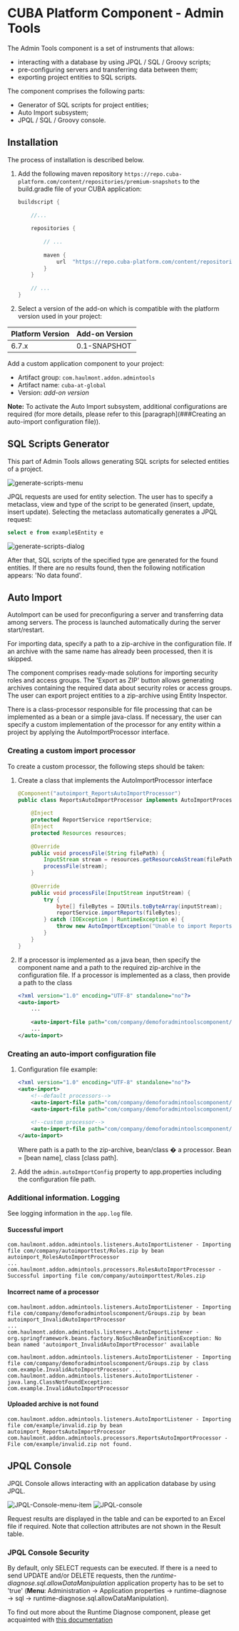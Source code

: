 # CUBA Platform Component - Admin Tools

The Admin Tools component is a set of instruments that allows:
* interacting with a database by using JPQL / SQL / Groovy scripts;
* pre-configuring servers and transferring data between them;
* exporting project entities to SQL scripts.

The component comprises the following parts:
* Generator of SQL scripts for project entities;
* Auto Import subsystem;
* JPQL / SQL / Groovy console.

## Installation

The process of installation is described below.

1. Add the following maven repository `https://repo.cuba-platform.com/content/repositories/premium-snapshots`
to the build.gradle file of your CUBA application:
    ```groovy
    buildscript {
        
        //...
        
        repositories {
        
            // ...
        
            maven {
                url  "https://repo.cuba-platform.com/content/repositories/premium-snapshots"
            }
        }
        
        // ...
    }
    ```

2. Select a version of the add-on which is compatible with the platform version used in your project:

| Platform Version | Add-on Version |
| ---------------- | -------------- |
| 6.7.x            | 0.1-SNAPSHOT   |

Add a custom application component to your project:
   
   * Artifact group: `com.haulmont.addon.admintools`
   * Artifact name: `cuba-at-global`
   * Version: *add-on version*
   
**Note:** To activate the Auto Import subsystem, additional configurations are required (for more details, please refer to
this [paragraph](###Creating an auto-import configuration file)).
  
## SQL Scripts Generator

This part of Admin Tools allows generating SQL scripts for selected entities of a project.

![generate-scripts-menu](img/gen_scripts_menu.png)

JPQL requests are used for entity selection. The user has to specify a metaclass, view and type
of the script to be generated (insert, update, insert update). Selecting the metaclass automatically
generates a JPQL request:

```sql
select e from example$Entity e
```

![generate-scripts-dialog](img/gen_scripts_dialog.png)

After that, SQL scripts of the specified type are generated for the found entities.
If there are no results found, then the following notification appears: 'No data found'.

## Auto Import

AutoImport can be used for preconfiguring a server and transferring data among servers. The process
is launched automatically during the server start/restart. 

For importing data, specify a path to a zip-archive in the configuration file. If an archive with the same name has 
already been processed, then it is skipped.

The component comprises ready-made solutions for importing security roles and access groups. The 'Export as ZIP'
button allows generating archives containing the required data about security roles or access groups. The user
can export project entities to a zip-archive using Entity Inspector. 

There is a class-processor responsible for file processing that can be implemented as a bean or
a simple java-class. If necessary, the user can specify a custom implementation of the processor
for any entity within a project by applying the AutoImportProcessor interface.

### Creating a custom import processor

To create a custom processor, the following steps should be taken:

1. Create a class that implements the AutoImportProcessor interface
   ```java
   @Component("autoimport_ReportsAutoImportProcessor")
   public class ReportsAutoImportProcessor implements AutoImportProcessor {
    
       @Inject
       protected ReportService reportService;
       @Inject
       protected Resources resources;
    
       @Override
       public void processFile(String filePath) {
           InputStream stream = resources.getResourceAsStream(filePath);
           processFile(stream);
       }
    
       @Override
       public void processFile(InputStream inputStream) {
           try {
               byte[] fileBytes = IOUtils.toByteArray(inputStream);
               reportService.importReports(fileBytes);
           } catch (IOException | RuntimeException e) {
               throw new AutoImportException("Unable to import Reports file", e);
           }
       }
   }
   ```
   
2. If a processor is implemented as a java bean, then specify the component name and a path
to the required zip-archive in the configuration file. If a processor is implemented as a class,
then provide a path to the class
   ```xml
   <?xml version="1.0" encoding="UTF-8" standalone="no"?>
   <auto-import>
       ...
    
       <auto-import-file path="com/company/demoforadmintoolscomponent/Reports.zip" bean="autoimport_ReportsAutoImportProcessor"/>
       ...
   </auto-import>
   ```
   
### Creating an auto-import configuration file

1. Configuration file example:
   ```xml
   <?xml version="1.0" encoding="UTF-8" standalone="no"?>
   <auto-import>
       <!--default processors-->
       <auto-import-file path="com/company/demoforadmintoolscomponent/Roles.zip" bean="autoimport_RolesAutoImportProcessor"/>
       <auto-import-file path="com/company/demoforadmintoolscomponent/Groups.zip" bean="autoimport_GroupsAutoImportProcessor"/>
        
       <!--custom processor-->
       <auto-import-file path="com/company/demoforadmintoolscomponent/Groups.zip" class="com.company.demoforadmintoolscomponent.processors.SampleAutoImportProcessor"/>
   </auto-import>
   ```
   Where path is a path to the zip-archive, bean/class � a processor. Bean = [bean name], class [class path].
   
2. Add the `admin.autoImportConfig` property to app.properties including the configuration file path.

### Additional information. Logging

See logging information in the `app.log` file.

#### Successful import

```
com.haulmont.addon.admintools.listeners.AutoImportListener - Importing file com/company/autoimporttest/Roles.zip by bean autoimport_RolesAutoImportProcessor
...
com.haulmont.addon.admintools.processors.RolesAutoImportProcessor - Successful importing file com/company/autoimporttest/Roles.zip
```

#### Incorrect name of a processor

```
com.haulmont.addon.admintools.listeners.AutoImportListener - Importing file com/company/demoforadmintoolscomponent/Groups.zip by bean autoimport_InvalidAutoImportProcessor
...
com.haulmont.addon.admintools.listeners.AutoImportListener - org.springframework.beans.factory.NoSuchBeanDefinitionException: No bean named 'autoimport_InvalidAutoImportProcessor' available
```

```
com.haulmont.addon.admintools.listeners.AutoImportListener - Importing file com/company/demoforadmintoolscomponent/Groups.zip by class com.example.InvalidAutoImportProcessor ... com.haulmont.addon.admintools.listeners.AutoImportListener - java.lang.ClassNotFoundException: com.example.InvalidAutoImportProcessor
```

#### Uploaded archive is not found

```
com.haulmont.addon.admintools.listeners.AutoImportListener - Importing file com/example/invalid.zip by bean autoimport_ReportsAutoImportProcessor
com.haulmont.addon.admintools.processors.ReportsAutoImportProcessor - File com/example/invalid.zip not found.
```

## JPQL Console
JPQL Console allows interacting with an application database by using JPQL. 

![JPQL-Console-menu-item](https://confluence.haulmont.com/download/attachments/17475637/menu.png)
![JPQL-console](https://confluence.haulmont.com/download/attachments/17475637/jpql_console.png)

Request results are displayed in the table and can be exported to an Excel file if required. Note that collection attributes
are not shown in the Result table.
### JPQL Console Security
By default, only SELECT requests can be executed. If there is a need to send UPDATE and/or DELETE requests, then the 
*runtime-diagnose.sql.allowDataManipulation* application property has to be set to 'true' 
(**Menu**: Administration → Application properties → runtime-diagnose → sql → runtime-diagnose.sql.allowDataManipulation).

To find out more about the Runtime Diagnose component, please get acquainted with [this documentation](https://github.com/mariodavid/cuba-component-runtime-diagnose/blob/master/README.md)